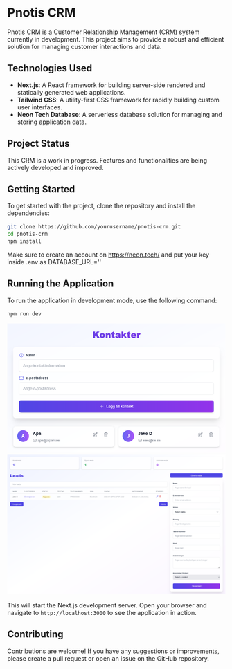 # Pnotis CRM

Pnotis CRM is a Customer Relationship Management (CRM) system currently in development. This project aims to provide a robust and efficient solution for managing customer interactions and data.

## Technologies Used

- **Next.js**: A React framework for building server-side rendered and statically generated web applications.
- **Tailwind CSS**: A utility-first CSS framework for rapidly building custom user interfaces.
- **Neon Tech Database**: A serverless database solution for managing and storing application data.

## Project Status

This CRM is a work in progress. Features and functionalities are being actively developed and improved.

## Getting Started

To get started with the project, clone the repository and install the dependencies:

```bash
git clone https://github.com/yourusername/pnotis-crm.git
cd pnotis-crm
npm install
```

Make sure to create an account on https://neon.tech/ and put your key inside .env as DATABASE_URL=''

## Running the Application

To run the application in development mode, use the following command:

```bash
npm run dev
```

![alt text](contacts.png "Contacts")
![alt text](leads.png "Leads")

This will start the Next.js development server. Open your browser and navigate to `http://localhost:3000` to see the application in action.

## Contributing

Contributions are welcome! If you have any suggestions or improvements, please create a pull request or open an issue on the GitHub repository.
